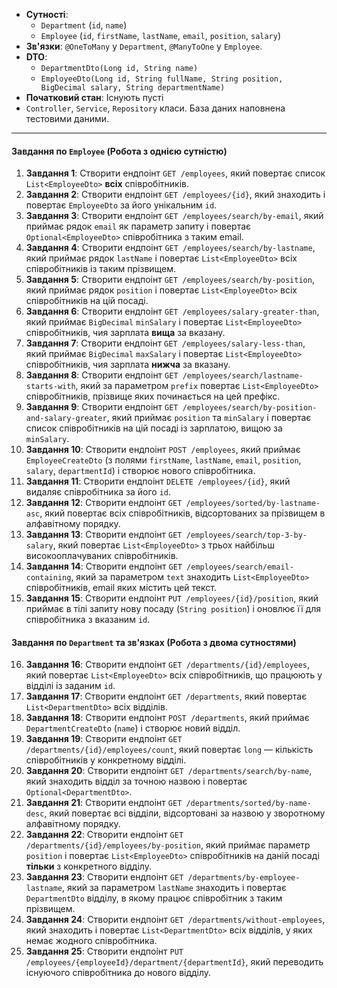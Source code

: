 * **Сутності**:
    * `Department` (`id`, `name`)
    * `Employee` (`id`, `firstName`, `lastName`, `email`, `position`, `salary`)
* **Зв'язки**: `@OneToMany` у `Department`, `@ManyToOne` у `Employee`.
* **DTO**:
    * `DepartmentDto(Long id, String name)`
    * `EmployeeDto(Long id, String fullName, String position, BigDecimal salary, String departmentName)`
* **Початковий стан**: Існують пусті 
* `Controller`, `Service`, `Repository` класи. База даних наповнена тестовими даними.

---

#### **Завдання по `Employee` (Робота з однією сутністю)**

1.  **Завдання 1**: Створити ендпоінт `GET /employees`, який повертає список `List<EmployeeDto>` **всіх** співробітників.
2.  **Завдання 2**: Створити ендпоінт `GET /employees/{id}`, який знаходить і повертає `EmployeeDto` за його унікальним `id`.
3.  **Завдання 3**: Створити ендпоінт `GET /employees/search/by-email`, який приймає рядок `email` як параметр запиту і повертає `Optional<EmployeeDto>` співробітника з таким email.
4.  **Завдання 4**: Створити ендпоінт `GET /employees/search/by-lastname`, який приймає рядок `lastName` і повертає `List<EmployeeDto>` всіх співробітників із таким прізвищем.
5.  **Завдання 5**: Створити ендпоінт `GET /employees/search/by-position`, який приймає рядок `position` і повертає `List<EmployeeDto>` всіх співробітників на цій посаді.
6.  **Завдання 6**: Створити ендпоінт `GET /employees/salary-greater-than`, який приймає `BigDecimal` `minSalary` і повертає `List<EmployeeDto>` співробітників, чия зарплата **вища** за вказану.
7.  **Завдання 7**: Створити ендпоінт `GET /employees/salary-less-than`, який приймає `BigDecimal` `maxSalary` і повертає `List<EmployeeDto>` співробітників, чия зарплата **нижча** за вказану.
8.  **Завдання 8**: Створити ендпоінт `GET /employees/search/lastname-starts-with`, який за параметром `prefix` повертає `List<EmployeeDto>` співробітників, прізвище яких починається на цей префікс.
9.  **Завдання 9**: Створити ендпоінт `GET /employees/search/by-position-and-salary-greater`, який приймає `position` та `minSalary` і повертає список співробітників на цій посаді із зарплатою, вищою за `minSalary`.
10. **Завдання 10**: Створити ендпоінт `POST /employees`, який приймає `EmployeeCreateDto` (з полями `firstName`, `lastName`, `email`, `position`, `salary`, `departmentId`) і створює нового співробітника.
11. **Завдання 11**: Створити ендпоінт `DELETE /employees/{id}`, який видаляє співробітника за його `id`.
12. **Завдання 12**: Створити ендпоінт `GET /employees/sorted/by-lastname-asc`, який повертає всіх співробітників, відсортованих за прізвищем в алфавітному порядку.
13. **Завдання 13**: Створити ендпоінт `GET /employees/search/top-3-by-salary`, який повертає `List<EmployeeDto>` з трьох найбільш високооплачуваних співробітників.
14. **Завдання 14**: Створити ендпоінт `GET /employees/search/email-containing`, який за параметром `text` знаходить `List<EmployeeDto>` співробітників, email яких містить цей текст.
15. **Завдання 15**: Створити ендпоінт `PUT /employees/{id}/position`, який приймає в тілі запиту нову посаду (`String position`) і оновлює її для співробітника з вказаним `id`.

#### **Завдання по `Department` та зв'язках (Робота з двома сутностями)**

16. **Завдання 16**: Створити ендпоінт `GET /departments/{id}/employees`, який повертає `List<EmployeeDto>` всіх співробітників, що працюють у відділі із заданим `id`.
17. **Завдання 17**: Створити ендпоінт `GET /departments`, який повертає `List<DepartmentDto>` всіх відділів.
18. **Завдання 18**: Створити ендпоінт `POST /departments`, який приймає `DepartmentCreateDto` (`name`) і створює новий відділ.
19. **Завдання 19**: Створити ендпоінт `GET /departments/{id}/employees/count`, який повертає `long` — кількість співробітників у конкретному відділі.
20. **Завдання 20**: Створити ендпоінт `GET /departments/search/by-name`, який знаходить відділ за точною назвою і повертає `Optional<DepartmentDto>`.
21. **Завдання 21**: Створити ендпоінт `GET /departments/sorted/by-name-desc`, який повертає всі відділи, відсортовані за назвою у зворотному алфавітному порядку.
22. **Завдання 22**: Створити ендпоінт `GET /departments/{id}/employees/by-position`, який приймає параметр `position` і повертає `List<EmployeeDto>` співробітників на даній посаді **тільки** з конкретного відділу.
23. **Завдання 23**: Створити ендпоінт `GET /departments/by-employee-lastname`, який за параметром `lastName` знаходить і повертає `DepartmentDto` відділу, в якому працює співробітник з таким прізвищем.
24. **Завдання 24**: Створити ендпоінт `GET /departments/without-employees`, який знаходить і повертає `List<DepartmentDto>` всіх відділів, у яких немає жодного співробітника.
25. **Завдання 25**: Створити ендпоінт `PUT /employees/{employeeId}/department/{departmentId}`, який переводить існуючого співробітника до нового відділу.